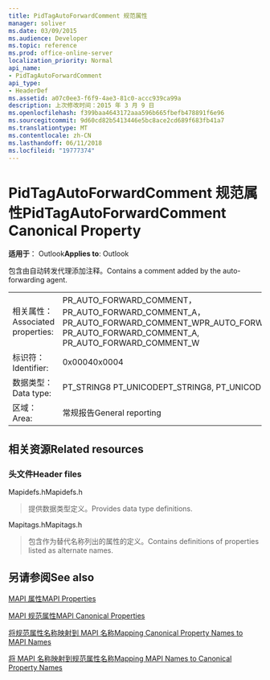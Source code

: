 ```yaml
---
title: PidTagAutoForwardComment 规范属性
manager: soliver
ms.date: 03/09/2015
ms.audience: Developer
ms.topic: reference
ms.prod: office-online-server
localization_priority: Normal
api_name:
- PidTagAutoForwardComment
api_type:
- HeaderDef
ms.assetid: a07c0ee3-f6f9-4ae3-81c0-accc939ca99a
description: 上次修改时间：2015 年 3 月 9 日
ms.openlocfilehash: f399baa4643172aaa596b665fbefb478891f6e96
ms.sourcegitcommit: 9d60cd82b5413446e5bc8ace2cd689f683fb41a7
ms.translationtype: MT
ms.contentlocale: zh-CN
ms.lasthandoff: 06/11/2018
ms.locfileid: "19777374"
---
```

# <a name="pidtagautoforwardcomment-canonical-property"></a><span data-ttu-id="d303a-103">PidTagAutoForwardComment 规范属性</span><span class="sxs-lookup"><span data-stu-id="d303a-103">PidTagAutoForwardComment Canonical Property</span></span>

  
  
<span data-ttu-id="d303a-104">**适用于**： Outlook</span><span class="sxs-lookup"><span data-stu-id="d303a-104">**Applies to**: Outlook</span></span> 
  
<span data-ttu-id="d303a-105">包含由自动转发代理添加注释。</span><span class="sxs-lookup"><span data-stu-id="d303a-105">Contains a comment added by the auto-forwarding agent.</span></span>
  
|||
|:-----|:-----|
|<span data-ttu-id="d303a-106">相关属性：</span><span class="sxs-lookup"><span data-stu-id="d303a-106">Associated properties:</span></span>  <br/> |<span data-ttu-id="d303a-107">PR_AUTO_FORWARD_COMMENT，PR_AUTO_FORWARD_COMMENT_A，PR_AUTO_FORWARD_COMMENT_W</span><span class="sxs-lookup"><span data-stu-id="d303a-107">PR_AUTO_FORWARD_COMMENT, PR_AUTO_FORWARD_COMMENT_A, PR_AUTO_FORWARD_COMMENT_W</span></span>  <br/> |
|<span data-ttu-id="d303a-108">标识符：</span><span class="sxs-lookup"><span data-stu-id="d303a-108">Identifier:</span></span>  <br/> |<span data-ttu-id="d303a-109">0x0004</span><span class="sxs-lookup"><span data-stu-id="d303a-109">0x0004</span></span>  <br/> |
|<span data-ttu-id="d303a-110">数据类型：</span><span class="sxs-lookup"><span data-stu-id="d303a-110">Data type:</span></span>  <br/> |<span data-ttu-id="d303a-111">PT_STRING8 PT_UNICODE</span><span class="sxs-lookup"><span data-stu-id="d303a-111">PT_STRING8, PT_UNICODE</span></span>  <br/> |
|<span data-ttu-id="d303a-112">区域：</span><span class="sxs-lookup"><span data-stu-id="d303a-112">Area:</span></span>  <br/> |<span data-ttu-id="d303a-113">常规报告</span><span class="sxs-lookup"><span data-stu-id="d303a-113">General reporting</span></span>  <br/> |
   
## <a name="related-resources"></a><span data-ttu-id="d303a-114">相关资源</span><span class="sxs-lookup"><span data-stu-id="d303a-114">Related resources</span></span>

### <a name="header-files"></a><span data-ttu-id="d303a-115">头文件</span><span class="sxs-lookup"><span data-stu-id="d303a-115">Header files</span></span>

<span data-ttu-id="d303a-116">Mapidefs.h</span><span class="sxs-lookup"><span data-stu-id="d303a-116">Mapidefs.h</span></span>
  
> <span data-ttu-id="d303a-117">提供数据类型定义。</span><span class="sxs-lookup"><span data-stu-id="d303a-117">Provides data type definitions.</span></span>
    
<span data-ttu-id="d303a-118">Mapitags.h</span><span class="sxs-lookup"><span data-stu-id="d303a-118">Mapitags.h</span></span>
  
> <span data-ttu-id="d303a-119">包含作为替代名称列出的属性的定义。</span><span class="sxs-lookup"><span data-stu-id="d303a-119">Contains definitions of properties listed as alternate names.</span></span>
    
## <a name="see-also"></a><span data-ttu-id="d303a-120">另请参阅</span><span class="sxs-lookup"><span data-stu-id="d303a-120">See also</span></span>



[<span data-ttu-id="d303a-121">MAPI 属性</span><span class="sxs-lookup"><span data-stu-id="d303a-121">MAPI Properties</span></span>](mapi-properties.md)
  
[<span data-ttu-id="d303a-122">MAPI 规范属性</span><span class="sxs-lookup"><span data-stu-id="d303a-122">MAPI Canonical Properties</span></span>](mapi-canonical-properties.md)
  
[<span data-ttu-id="d303a-123">将规范属性名称映射到 MAPI 名称</span><span class="sxs-lookup"><span data-stu-id="d303a-123">Mapping Canonical Property Names to MAPI Names</span></span>](mapping-canonical-property-names-to-mapi-names.md)
  
[<span data-ttu-id="d303a-124">将 MAPI 名称映射到规范属性名称</span><span class="sxs-lookup"><span data-stu-id="d303a-124">Mapping MAPI Names to Canonical Property Names</span></span>](mapping-mapi-names-to-canonical-property-names.md)


